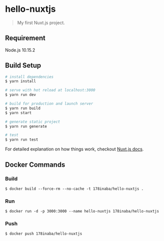 # hello-nuxtjs

> My first Nuxt.js project.

## Requirement

Node.js 10.15.2

## Build Setup

``` bash
# install dependencies
$ yarn install

# serve with hot reload at localhost:3000
$ yarn run dev

# build for production and launch server
$ yarn run build
$ yarn start

# generate static project
$ yarn run generate

# test
$ yarn run test
```

For detailed explanation on how things work, checkout [Nuxt.js docs](https://nuxtjs.org).

## Docker Commands

### Build

```console
$ docker build --force-rm --no-cache -t 178inaba/hello-nuxtjs .
```

### Run

```console
$ docker run -d -p 3000:3000 --name hello-nuxtjs 178inaba/hello-nuxtjs
```

### Push

```console
$ docker push 178inaba/hello-nuxtjs
```
